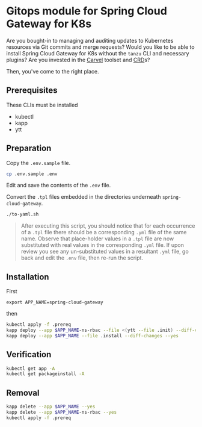 # Gitops module for Spring Cloud Gateway for K8s

Are you bought-in to managing and auditing updates to Kubernetes resources via Git commits and merge requests?
Would you like to be able to install Spring Cloud Gateway for K8s without the `tanzu` CLI and necessary plugins?
Are you invested in the [Carvel](https://carvel.dev/) toolset and [CRD](https://carvel.dev/kapp-controller/docs/latest/app-spec/)s?

Then, you've come to the right place.


## Prerequisites

These CLIs must be installed

* kubectl
* kapp
* ytt


## Preparation

Copy the `.env.sample` file.

```bash
cp .env.sample .env
```

Edit and save the contents of the `.env` file.

Convert the `.tpl` files embedded in the directories underneath `spring-cloud-gateway`.

```bash
./to-yaml.sh
```
> After executing this script, you should notice that for each occurrence of a `.tpl` file there should be a corresponding `.yml` file of the same name.  Observe that place-holder values in a `.tpl` file are now substituted with real values in the corresponding `.yml` file.  If upon review you see any un-substituted values in a resultant `.yml` file, go back and edit the `.env` file, then re-run the script.


## Installation

First

```
export APP_NAME=spring-cloud-gateway
```

then

```bash
kubectl apply -f .prereq
kapp deploy --app $APP_NAME-ns-rbac --file <(ytt --file .init) --diff-changes --yes
kapp deploy --app $APP_NAME --file .install --diff-changes --yes
```


## Verification

```bash
kubectl get app -A
kubectl get packageinstall -A
```


## Removal

```bash
kapp delete --app $APP_NAME --yes
kapp delete --app $APP_NAME-ns-rbac --yes
kubectl apply -f .prereq
```
